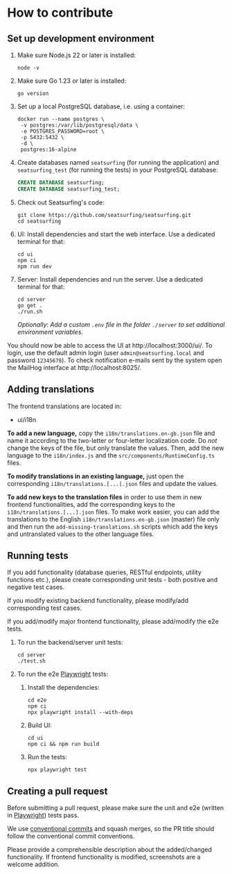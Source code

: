 # How to contribute

## Set up development environment

1. Make sure Node.js 22 or later is installed:

   ```shell
   node -v
   ```

1. Make sure Go 1.23 or later is installed:

   ```shell
   go version
   ```

1. Set up a local PostgreSQL database, i.e. using a container:

   ```shell
   docker run --name postgres \
   	-v postgres:/var/lib/postgresql/data \
   	-e POSTGRES_PASSWORD=root \
   	-p 5432:5432 \
   	-d \
   	postgres:16-alpine
   ```

1. Create databases named `seatsurfing` (for running the application) and `seatsurfing_test` (for running the tests) in your PostgreSQL database:

   ```sql
   CREATE DATABASE seatsurfing;
   CREATE DATABASE seatsurfing_test;
   ```

1. Check out Seatsurfing's code:

   ```shell
   git clone https://github.com/seatsurfing/seatsurfing.git
   cd seatsurfing
   ```

1. UI: Install dependencies and start the web interface. Use a dedicated terminal for that:

   ```shell
   cd ui
   npm ci
   npm run dev
   ```

1. Server: Install dependencies and run the server. Use a dedicated terminal for that:

   ```shell
   cd server
   go get .
   ./run.sh
   ```

   _Optionally: Add a custom `.env` file in the folder `./server` to set additional environment variables._

You should now be able to access the UI at http://localhost:3000/ui/. To login, use the default admin login (user `admin@seatsurfing.local` and password `12345678`). To check notification e-mails sent by the system open the MailHog interface at http://localhost:8025/.

## Adding translations

The frontend translations are located in:

- ui/i18n

**To add a new language,** copy the `i18n/translations.en-gb.json` file and name it according to the two-letter or four-letter localization code. Do _not_ change the keys of the file, but only translate the values. Then, add the new language to the `i18n/index.js` and the `src/components/RuntimeConfig.ts` files.

**To modify translations in an existing language,** just open the corresponding `i18n/translations.[...].json` files and update the values.

**To add new keys to the translation files** in order to use them in new frontend functionalities, add the corresponding keys to the `i18n/translations.[...].json` files. To make work easier, you can add the translations to the English `i18n/translations.en-gb.json` (master) file only and then run the `add-missing-translations.sh` scripts which add the keys and untranslated values to the other language files.

## Running tests

If you add functionality (database queries, RESTful endpoints, utility functions etc.), please create corresponding unit tests - both positive and negative test cases.

If you modify existing backend functionality, please modify/add corresponding test cases.

If you add/modify major frontend functionality, please add/modify the e2e tests.

1. To run the backend/server unit tests:

   ```shell
   cd server
   ./test.sh
   ```

1. To run the e2e [Playwright](https://playwright.dev/) tests:
   1. Install the dependencies:

      ```shell
      cd e2e
      npm ci
      npx playwright install --with-deps
      ```

   1. Build UI:

      ```shell
      cd ui
      npm ci && npm run build
      ```

   1. Run the tests:
      ```shell
      npx playwright test
      ```

## Creating a pull request

Before submitting a pull request, please make sure the unit and e2e (written in [Playwright](https://playwright.dev/)) tests pass.

We use [conventional commits](https://www.conventionalcommits.org/) and squash merges, so the PR title should follow the conventional commit conventions.

Please provide a comprehensible description about the added/changed functionality. If frontend functionality is modified, screenshots are a welcome addition.
